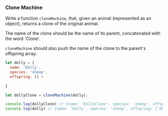 ### Clone Machine

Write a function `cloneMachine`, that, given an animal (represented as an object),
returns a clone of the original animal.

The name of the clone should be the name of its parent, concatenated with the word
'Clone'.

`cloneMachine` should also push the name of the clone to the parent's offspring
array.

```javascript
let dolly = {
  name: 'Dolly',
  species: 'sheep',
  offspring: [] +
  
}

let dollyClone = cloneMachine(dolly);

console.log(dollyClone) // {name: 'DollyClone', species: 'sheep', offspring: []}
console.log(dolly) // {name: 'Dolly', species: 'sheep', offspring: ['DollyClone']}
```

